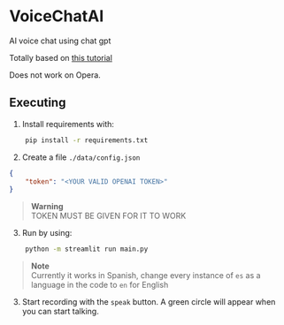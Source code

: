 # VoiceChatAI
AI voice chat using chat gpt

Totally based on [this tutorial](https://levelup.gitconnected.com/i-created-a-voice-chatbot-powered-by-chatgpt-api-here-is-how-6302d555b949)

Does not work on Opera.

## Executing

1. Install requirements with:
```sh
    pip install -r requirements.txt
```

2. Create a file `./data/config.json`
```json
{
    "token": "<YOUR VALID OPENAI TOKEN>"
}
```
> **Warning**  
> TOKEN MUST BE GIVEN FOR IT TO WORK

3. Run by using:
```sh
    python -m streamlit run main.py
```
> **Note**  
> Currently it works in Spanish, change every instance of `es` as a language in the code to `en` for English

3. Start recording with the `speak` button. A green circle will appear when you can start talking.